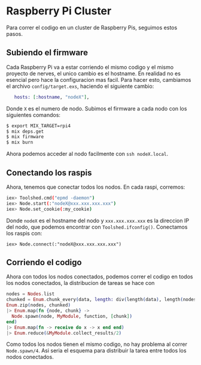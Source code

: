 # Raspberry Pi Cluster

Para correr el codigo en un cluster de Raspberry Pis, seguimos estos pasos.

## Subiendo el firmware

Cada Raspberry Pi va a estar corriendo el mismo codigo y el mismo proyecto de nerves, el unico cambio es el hostname. En realidad no es esencial pero hace la configuracion mas facil. Para hacer esto, cambiamos el archivo `config/target.exs`, haciendo el siguiente cambio:

```elixir
   hosts: [:hostname, "nodeX"],
```

Donde `X` es el numero de nodo. Subimos el firmware a cada nodo con los siguientes comandos:

```bash
$ export MIX_TARGET=rpi4
$ mix deps.get
$ mix firmware
$ mix burn
```

Ahora podemos acceder al nodo facilmente con `ssh nodeX.local`.

## Conectando los raspis

Ahora, tenemos que conectar todos los nodos. En cada raspi, corremos:

```bash
iex> Toolshed.cmd("epmd -daemon")
iex> Node.start(:"nodeX@xxx.xxx.xxx.xxx")
iex> Node.set_cookie(:my_cookie)
```

Donde `nodeX` es el hostname del nodo y `xxx.xxx.xxx.xxx` es la direccion IP del nodo, que podemos encontrar con `Toolshed.ifconfig()`. Conectamos los raspis con:

```iex
iex> Node.connect(:"nodeX@xxx.xxx.xxx.xxx")
```

## Corriendo el codigo

Ahora con todos los nodos conectados, podemos correr el codigo en todos los nodos conectados, la distribucion de tareas se hace con 

```elixir
nodes = Nodes.list
chunked = Enum.chunk_every(data, length: div(length(data), length(nodes)))
Enum.zip(nodes, chunked)
|> Enum.map(fn {node, chunk} ->
  Node.spawn(node, MyModule, function, [chunk])
end)
|> Enum.map(fn -> receive do x -> x end end)
|> Enum.reduce(&MyModule.collect_results/2)
```

Como todos los nodos tienen el mismo codigo, no hay problema al correr `Node.spawn/4`. Asi seria el esquema para distribuir la tarea entre todos los nodos conectados.
